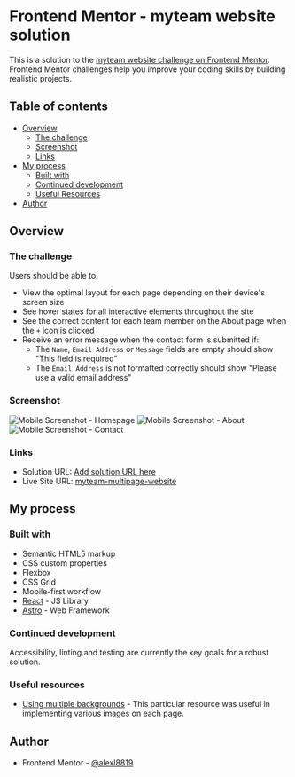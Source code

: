 # Frontend Mentor - myteam website solution

This is a solution to the [myteam website challenge on Frontend Mentor](https://www.frontendmentor.io/challenges/myteam-multipage-website-mxlEauvW). Frontend Mentor challenges help you improve your coding skills by building realistic projects. 

## Table of contents

- [Overview](#overview)
  - [The challenge](#the-challenge)
  - [Screenshot](#screenshot)
  - [Links](#links)
- [My process](#my-process)
  - [Built with](#built-with)
  - [Continued development](#continued-development)
  - [Useful Resources](#useful-resources)
- [Author](#author)

## Overview

### The challenge

Users should be able to:

- View the optimal layout for each page depending on their device's screen size
- See hover states for all interactive elements throughout the site
- See the correct content for each team member on the About page when the `+` icon is clicked
- Receive an error message when the contact form is submitted if:
  - The `Name`, `Email Address` or `Message` fields are empty should show "This field is required"
  - The `Email Address` is not formatted correctly should show "Please use a valid email address"

### Screenshot

![Mobile Screenshot - Homepage](./screenshots/mobile-home.png)
![Mobile Screenshot - About](./screenshots/mobile-about.png)
![Mobile Screenshot - Contact](./screenshots/mobile-contact.png)

### Links

- Solution URL: [Add solution URL here](https://your-solution-url.com)
- Live Site URL: [myteam-multipage-website](https://alexl8819.github.io/myteam-multipage-website/)

## My process

### Built with

- Semantic HTML5 markup
- CSS custom properties
- Flexbox
- CSS Grid
- Mobile-first workflow
- [React](https://reactjs.org/) - JS Library
- [Astro](https://astro.build/) - Web Framework

### Continued development

Accessibility, linting and testing are currently the key goals for a robust solution.

### Useful resources

- [Using multiple backgrounds](https://developer.mozilla.org/en-US/docs/Web/CSS/CSS_Backgrounds_and_Borders/Using_multiple_backgrounds) - This particular resource was useful in implementing various images on each page.

## Author

- Frontend Mentor - [@alexl8819](https://www.frontendmentor.io/profile/alexl8819)
